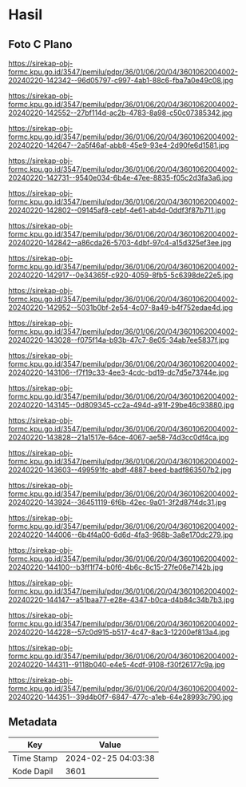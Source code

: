 # Hasil

## Foto C Plano

https://sirekap-obj-formc.kpu.go.id/3547/pemilu/pdpr/36/01/06/20/04/3601062004002-20240220-142342--96d05797-c997-4ab1-88c6-fba7a0e49c08.jpg

https://sirekap-obj-formc.kpu.go.id/3547/pemilu/pdpr/36/01/06/20/04/3601062004002-20240220-142552--27bf114d-ac2b-4783-8a98-c50c07385342.jpg

https://sirekap-obj-formc.kpu.go.id/3547/pemilu/pdpr/36/01/06/20/04/3601062004002-20240220-142647--2a5f46af-abb8-45e9-93e4-2d90fe6d1581.jpg

https://sirekap-obj-formc.kpu.go.id/3547/pemilu/pdpr/36/01/06/20/04/3601062004002-20240220-142731--9540e034-6b4e-47ee-8835-f05c2d3fa3a6.jpg

https://sirekap-obj-formc.kpu.go.id/3547/pemilu/pdpr/36/01/06/20/04/3601062004002-20240220-142802--09145af8-cebf-4e61-ab4d-0ddf3f87b711.jpg

https://sirekap-obj-formc.kpu.go.id/3547/pemilu/pdpr/36/01/06/20/04/3601062004002-20240220-142842--a86cda26-5703-4dbf-97c4-a15d325ef3ee.jpg

https://sirekap-obj-formc.kpu.go.id/3547/pemilu/pdpr/36/01/06/20/04/3601062004002-20240220-142917--0e34365f-c920-4059-8fb5-5c6398de22e5.jpg

https://sirekap-obj-formc.kpu.go.id/3547/pemilu/pdpr/36/01/06/20/04/3601062004002-20240220-142952--5031b0bf-2e54-4c07-8a49-b4f752edae4d.jpg

https://sirekap-obj-formc.kpu.go.id/3547/pemilu/pdpr/36/01/06/20/04/3601062004002-20240220-143028--f075f14a-b93b-47c7-8e05-34ab7ee5837f.jpg

https://sirekap-obj-formc.kpu.go.id/3547/pemilu/pdpr/36/01/06/20/04/3601062004002-20240220-143106--f7f19c33-4ee3-4cdc-bd19-dc7d5e73744e.jpg

https://sirekap-obj-formc.kpu.go.id/3547/pemilu/pdpr/36/01/06/20/04/3601062004002-20240220-143145--0d809345-cc2a-494d-a91f-29be46c93880.jpg

https://sirekap-obj-formc.kpu.go.id/3547/pemilu/pdpr/36/01/06/20/04/3601062004002-20240220-143828--21a1517e-64ce-4067-ae58-74d3cc0df4ca.jpg

https://sirekap-obj-formc.kpu.go.id/3547/pemilu/pdpr/36/01/06/20/04/3601062004002-20240220-143603--499591fc-abdf-4887-beed-badf863507b2.jpg

https://sirekap-obj-formc.kpu.go.id/3547/pemilu/pdpr/36/01/06/20/04/3601062004002-20240220-143924--36451119-6f6b-42ec-9a01-3f2d87f4dc31.jpg

https://sirekap-obj-formc.kpu.go.id/3547/pemilu/pdpr/36/01/06/20/04/3601062004002-20240220-144006--6b4f4a00-6d6d-4fa3-968b-3a8e170dc279.jpg

https://sirekap-obj-formc.kpu.go.id/3547/pemilu/pdpr/36/01/06/20/04/3601062004002-20240220-144100--b3ff1f74-b0f6-4b6c-8c15-27fe06e7142b.jpg

https://sirekap-obj-formc.kpu.go.id/3547/pemilu/pdpr/36/01/06/20/04/3601062004002-20240220-144147--a51baa77-e28e-4347-b0ca-d4b84c34b7b3.jpg

https://sirekap-obj-formc.kpu.go.id/3547/pemilu/pdpr/36/01/06/20/04/3601062004002-20240220-144228--57c0d915-b517-4c47-8ac3-12200ef813a4.jpg

https://sirekap-obj-formc.kpu.go.id/3547/pemilu/pdpr/36/01/06/20/04/3601062004002-20240220-144311--9118b040-e4e5-4cdf-9108-f30f26177c9a.jpg

https://sirekap-obj-formc.kpu.go.id/3547/pemilu/pdpr/36/01/06/20/04/3601062004002-20240220-144351--39d4b0f7-6847-477c-a1eb-64e28993c790.jpg


## Metadata

| Key        | Value               |
| ---------- | ------------------- |
| Time Stamp | 2024-02-25 04:03:38 |
| Kode Dapil | 3601                |



